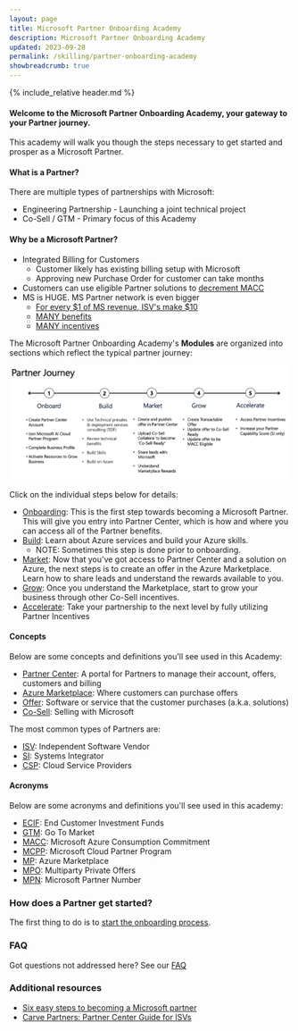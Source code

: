 ```yaml
---
layout: page
title: Microsoft Partner Onboarding Academy
description: Microsoft Partner Onboarding Academy
updated: 2023-09-28
permalink: /skilling/partner-onboarding-academy
showbreadcrumb: true
---
```

{% include_relative header.md %}

#### Welcome to the Microsoft Partner Onboarding Academy, your gateway to your Partner journey. 

This academy will walk you though the steps necessary to get started and prosper as a Microsoft Partner.

#### What is a Partner?

There are multiple types of partnerships with Microsoft:
- Engineering Partnership - Launching a joint technical project
- Co-Sell / GTM - Primary focus of this Academy

#### Why be a Microsoft Partner?

- Integrated Billing for Customers
  - Customer likely has existing billing setup with Microsoft
  - Approving new Purchase Order for customer can take months
- Customers can use eligible Partner solutions to [decrement MACC](https://learn.microsoft.com/en-us/azure/cost-management-billing/manage/track-consumption-commitment?tabs=portal)
- MS is HUGE. MS Partner network is even bigger
  - [For every $1 of MS revenue, ISV's make $10](https://blogs.partner.microsoft.com/partner/microsoft-ecosystem-value-new-data-reveals-partner-paths-to-profitability-and-growth/)
  - [MANY benefits](https://learn.microsoft.com/en-us/partner-center/manage-your-partner-network-benefits)
  - [MANY incentives](https://partner.microsoft.com/en-us/partnership/partner-incentives)

The Microsoft Partner Onboarding Academy's **Modules** are organized into sections which reflect the typical partner journey:

![](../../assets/../../assets/partner-onboarding/partner-journey.png)

Click on the individual steps below for details:

- [Onboarding](/PartnerResources/skilling/partner-onboarding-academy/onboard): This is the first step towards becoming a Microsoft Partner.  This will give you entry into Partner Center, which is how and where you can access all of the Partner benefits.
- [Build](/PartnerResources/skilling/partner-onboarding-academy/build): Learn about Azure services and build your Azure skills.
  - NOTE: Sometimes this step is done prior to onboarding.
- [Market](/PartnerResources/skilling/partner-onboarding-academy/market): Now that you've got access to Partner Center and a solution on Azure, the next steps is to create an offer in the Azure Marketplace.  Learn how to share leads and understand the rewards available to you.
- [Grow](/PartnerResources/skilling/partner-onboarding-academy/grow): Once you understand the Marketplace, start to grow your business through other Co-Sell incentives.
- [Accelerate](/PartnerResources/skilling/partner-onboarding-academy/accelerate): Take your partnership to the next level by fully utilizing Partner Incentives


#### Concepts

Below are some concepts and definitions you'll see used in this Academy: 

- [Partner Center](https://learn.microsoft.com/en-us/partner-center/overview): A portal for Partners to manage their account, offers, customers and billing
- [Azure Marketplace](https://azuremarketplace.microsoft.com/en-US/): Where customers can purchase offers
- [Offer](https://learn.microsoft.com/en-us/partner-center/marketplace/publisher-guide-by-offer-type): Software or service that the customer purchases (a.k.a. solutions)
- [Co-Sell](https://en.wikipedia.org/wiki/Cross-selling): Selling with Microsoft
 
The most common types of Partners are:

- [ISV](https://en.wikipedia.org/wiki/Independent_software_vendor): Independent Software Vendor
- [SI](https://en.wikipedia.org/wiki/Systems_integrator): Systems Integrator
- [CSP](https://learn.microsoft.com/en-us/partner-center/enrolling-in-the-csp-program): Cloud Service Providers
 
#### Acronyms

Below are some acronyms and definitions you'll see used in this academy:

- [ECIF](https://partner.microsoft.com/en-bd/community/seanm-partner-hub/intelligent-cloud/funding): End Customer Investment Funds
- [GTM](https://en.wikipedia.org/wiki/Go_to_market): Go To Market
- [MACC](https://learn.microsoft.com/en-us/partner-center/marketplace/azure-consumption-commitment-enrollment): Microsoft Azure Consumption Commitment
- [MCPP](https://www.microsoft.com/en-us/us-partner-blog/2022/06/01/what-you-need-to-know-about-the-microsoft-cloud-partner-program/): Microsoft Cloud Partner Program
- [MP](https://azuremarketplace.microsoft.com/en-us/): Azure Marketplace
- [MPO](https://learn.microsoft.com/en-us/partner-center/marketplace/multiparty-private-offers-faq): Multiparty Private Offers
- [MPN](https://partner.microsoft.com/en-us/partnership): Microsoft Partner Number


### How does a Partner get started?

The first thing to do is to [start the onboarding process](/PartnerResources/skilling/partner-onboarding-academy/onboard).

### FAQ

Got questions not addressed here?  See our [FAQ](/PartnerResources/skilling/partner-onboarding-academy/faq)
### Additional resources

- [Six easy steps to becoming a Microsoft partner](https://www.microsoft.com/en-us/americas-partner-blog/2023/06/15/six-easy-steps-to-becoming-a-microsoft-partner/)
- [Carve Partners: Partner Center Guide for ISVs](https://www.linkedin.com/posts/reis-barrie-13414656_carve-partner-center-guide-for-isvs-activity-7118183761975889920-xAII/)